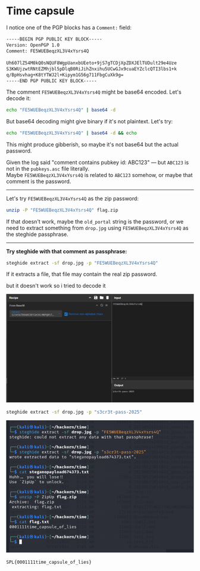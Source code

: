 # Time capsule

I notice one of the PGP blocks has a `Comment:` field:  

```
-----BEGIN PGP PUBLIC KEY BLOCK-----
Version: OpenPGP 1.0
Comment: FE5WUEBeqzXL3V4xYsrs4Q

Uh607lZ54M0kQ0sNQUF8WgpUanxbUEeto+9jS7gTCDjXpZDXJElTUDult29e4Uze
S3KWUjzwtRNtEZMhjbl5pDlqB0RiJihZnxihu5UCwGJx9cuaEYZclcQTI3lbs1+k
q/BpHsvhag+K8tYTWJ2l+Kipym1G56g711FbgCuXk9g=
-----END PGP PUBLIC KEY BLOCK-----
```

The comment `FE5WUEBeqzXL3V4xYsrs4Q` might be base64 encoded. Let's decode it:  

```bash
echo "FE5WUEBeqzXL3V4xYsrs4Q" | base64 -d
```

But base64 decoding might give binary if it's not plaintext. Let's try:  

```bash
echo "FE5WUEBeqzXL3V4xYsrs4Q" | base64 -d && echo
```
This might produce gibberish, so maybe it's not base64 but the actual password.

Given the log said "comment contains pubkey id: ABC123" — but `ABC123` is not in the `pubkeys.asc` file literally.  
Maybe `FE5WUEBeqzXL3V4xYsrs4Q` is related to `ABC123` somehow, or maybe that comment is the password.

---

Let's try `FE5WUEBeqzXL3V4xYsrs4Q` as the zip password:  

```bash
unzip -P "FE5WUEBeqzXL3V4xYsrs4Q" flag.zip
```

If that doesn't work, maybe the `old_portal` string is the password, or we need to extract something from `drop.jpg` using `FE5WUEBeqzXL3V4xYsrs4Q` as the steghide passphrase.  

---

**Try steghide with that comment as passphrase:**  

```bash
steghide extract -sf drop.jpg -p "FE5WUEBeqzXL3V4xYsrs4Q"
```

If it extracts a file, that file may contain the real zip password.

but it doesn't work so i tried to decode it 

![alt text](image.png)

```bash
steghide extract -sf drop.jpg -p "s3cr3t-pass-2025"
```

![alt text](image-1.png)

```
SPL{0001111time_capsule_of_lies}
```